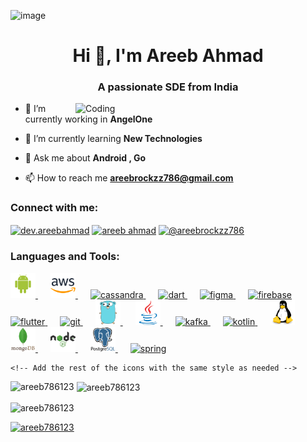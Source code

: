 ![image](https://github.com/user-attachments/assets/33a2a4bd-f9d0-46ec-8272-5fbea7aadb9b)


<h1 align="center">Hi 👋, I'm Areeb Ahmad</h1>
<h3 align="center">A passionate SDE from India</h3>

<!-- <p align="left"> <img src="https://komarev.com/ghpvc/?username=areeb786123&label=Profile%20views&color=0e75b6&style=flat" alt="areeb786123" /> </p> -->
<img align="right" alt="Coding" width="400" src="https://cdn.dribbble.com/users/1162077/screenshots/3848914/programmer.gif">


- 🔭 I’m currently working in **AngelOne**

- 🌱 I’m currently learning **New Technologies**

- 💬 Ask me about **Android , Go**
- 📫 How to reach me **areebrockzz786@gmail.com**

<!-- BLOG-POST-LIST:START -->
<!-- BLOG-POST-LIST:END -->

<h3 align="left">Connect with me:</h3>
<p align="left">
<a href="https://dev.to/dev.areebahmad" target="blank"><img align="center" src="https://raw.githubusercontent.com/rahuldkjain/github-profile-readme-generator/master/src/images/icons/Social/devto.svg" alt="dev.areebahmad" height="30" width="40" /></a>
<a href="https://linkedin.com/in/areeb ahmad" target="blank"><img align="center" src="https://raw.githubusercontent.com/rahuldkjain/github-profile-readme-generator/master/src/images/icons/Social/linked-in-alt.svg" alt="areeb ahmad" height="30" width="40" /></a>
<a href="https://medium.com/@areebrockzz786" target="blank"><img align="center" src="https://raw.githubusercontent.com/rahuldkjain/github-profile-readme-generator/master/src/images/icons/Social/medium.svg" alt="@areebrockzz786" height="30" width="40" /></a>
</p>

<!-- <h3 align="left">Languages and Tools:</h3>
<p align="left"> <a href="https://developer.android.com" target="_blank" rel="noreferrer"> <img src="https://raw.githubusercontent.com/devicons/devicon/master/icons/android/android-original-wordmark.svg" alt="android" width="40" height="40"/> </a> <a href="https://aws.amazon.com" target="_blank" rel="noreferrer"> <img src="https://raw.githubusercontent.com/devicons/devicon/master/icons/amazonwebservices/amazonwebservices-original-wordmark.svg" alt="aws" width="40" height="40"/> </a> <a href="https://cassandra.apache.org/" target="_blank" rel="noreferrer"> <img src="https://www.vectorlogo.zone/logos/apache_cassandra/apache_cassandra-icon.svg" alt="cassandra" width="40" height="40"/> </a> <a href="https://dart.dev" target="_blank" rel="noreferrer"> <img src="https://www.vectorlogo.zone/logos/dartlang/dartlang-icon.svg" alt="dart" width="40" height="40"/> </a> <a href="https://www.figma.com/" target="_blank" rel="noreferrer"> <img src="https://www.vectorlogo.zone/logos/figma/figma-icon.svg" alt="figma" width="40" height="40"/> </a> <a href="https://firebase.google.com/" target="_blank" rel="noreferrer"> <img src="https://www.vectorlogo.zone/logos/firebase/firebase-icon.svg" alt="firebase" width="40" height="40"/> </a> <a href="https://flutter.dev" target="_blank" rel="noreferrer"> <img src="https://www.vectorlogo.zone/logos/flutterio/flutterio-icon.svg" alt="flutter" width="40" height="40"/> </a> <a href="https://git-scm.com/" target="_blank" rel="noreferrer"> <img src="https://www.vectorlogo.zone/logos/git-scm/git-scm-icon.svg" alt="git" width="40" height="40"/> </a> <a href="https://golang.org" target="_blank" rel="noreferrer"> <img src="https://raw.githubusercontent.com/devicons/devicon/master/icons/go/go-original.svg" alt="go" width="40" height="40"/> </a> <a href="https://www.java.com" target="_blank" rel="noreferrer"> <img src="https://raw.githubusercontent.com/devicons/devicon/master/icons/java/java-original.svg" alt="java" width="40" height="40"/> </a> <a href="https://kafka.apache.org/" target="_blank" rel="noreferrer"> <img src="https://www.vectorlogo.zone/logos/apache_kafka/apache_kafka-icon.svg" alt="kafka" width="40" height="40"/> </a> <a href="https://kotlinlang.org" target="_blank" rel="noreferrer"> <img src="https://www.vectorlogo.zone/logos/kotlinlang/kotlinlang-icon.svg" alt="kotlin" width="40" height="40"/> </a> <a href="https://www.linux.org/" target="_blank" rel="noreferrer"> <img src="https://raw.githubusercontent.com/devicons/devicon/master/icons/linux/linux-original.svg" alt="linux" width="40" height="40"/> </a> <a href="https://www.mongodb.com/" target="_blank" rel="noreferrer"> <img src="https://raw.githubusercontent.com/devicons/devicon/master/icons/mongodb/mongodb-original-wordmark.svg" alt="mongodb" width="40" height="40"/> </a> <a href="https://nodejs.org" target="_blank" rel="noreferrer"> <img src="https://raw.githubusercontent.com/devicons/devicon/master/icons/nodejs/nodejs-original-wordmark.svg" alt="nodejs" width="40" height="40"/> </a> <a href="https://www.postgresql.org" target="_blank" rel="noreferrer"> <img src="https://raw.githubusercontent.com/devicons/devicon/master/icons/postgresql/postgresql-original-wordmark.svg" alt="postgresql" width="40" height="40"/> </a> <a href="https://spring.io/" target="_blank" rel="noreferrer"> <img src="https://www.vectorlogo.zone/logos/springio/springio-icon.svg" alt="spring" width="40" height="40"/> </a> </p> -->

<h3 align="left">Languages and Tools:</h3>
<p align="left"> 
    <p align="left"> 
        <a href="https://developer.android.com" target="_blank" rel="noreferrer" style="margin-right: 20px;"> 
          <img src="https://raw.githubusercontent.com/devicons/devicon/master/icons/android/android-original-wordmark.svg" alt="android" width="40" height="40"/> 
        </a> 
        <a href="https://aws.amazon.com" target="_blank" rel="noreferrer" style="margin-right: 20px;"> 
          <img src="https://raw.githubusercontent.com/devicons/devicon/master/icons/amazonwebservices/amazonwebservices-original-wordmark.svg" alt="aws" width="40" height="40"/> 
        </a> 
        <a href="https://cassandra.apache.org/" target="_blank" rel="noreferrer" style="margin-right: 20px;"> 
          <img src="https://www.vectorlogo.zone/logos/apache_cassandra/apache_cassandra-icon.svg" alt="cassandra" width="40" height="40"/> 
        </a> 
        <a href="https://dart.dev" target="_blank" rel="noreferrer" style="margin-right: 20px;"> 
          <img src="https://www.vectorlogo.zone/logos/dartlang/dartlang-icon.svg" alt="dart" width="40" height="40"/> 
        </a> 
        <a href="https://www.figma.com/" target="_blank" rel="noreferrer" style="margin-right: 20px;"> 
          <img src="https://www.vectorlogo.zone/logos/figma/figma-icon.svg" alt="figma" width="40" height="40"/> 
        </a> 
        <a href="https://firebase.google.com/" target="_blank" rel="noreferrer" style="margin-right: 20px;"> 
          <img src="https://www.vectorlogo.zone/logos/firebase/firebase-icon.svg" alt="firebase" width="40" height="40"/> 
        </a> 
        <a href="https://flutter.dev" target="_blank" rel="noreferrer" style="margin-right: 20px;"> 
          <img src="https://www.vectorlogo.zone/logos/flutterio/flutterio-icon.svg" alt="flutter" width="40" height="40"/> 
        </a> 
        <a href="https://git-scm.com/" target="_blank" rel="noreferrer" style="margin-right: 20px;"> 
          <img src="https://www.vectorlogo.zone/logos/git-scm/git-scm-icon.svg" alt="git" width="40" height="40"/> 
        </a> 
        <a href="https://golang.org" target="_blank" rel="noreferrer" style="margin-right: 20px;"> 
          <img src="https://raw.githubusercontent.com/devicons/devicon/master/icons/go/go-original.svg" alt="go" width="40" height="40"/> 
        </a> 
        <a href="https://www.java.com" target="_blank" rel="noreferrer" style="margin-right: 20px;"> 
          <img src="https://raw.githubusercontent.com/devicons/devicon/master/icons/java/java-original.svg" alt="java" width="40" height="40"/> 
        </a> 
        <a href="https://kafka.apache.org/" target="_blank" rel="noreferrer" style="margin-right: 20px;"> 
          <img src="https://www.vectorlogo.zone/logos/apache_kafka/apache_kafka-icon.svg" alt="kafka" width="40" height="40"/> 
        </a> 
        <a href="https://kotlinlang.org" target="_blank" rel="noreferrer" style="margin-right: 20px;"> 
          <img src="https://www.vectorlogo.zone/logos/kotlinlang/kotlinlang-icon.svg" alt="kotlin" width="40" height="40"/> 
        </a> 
        <a href="https://www.linux.org/" target="_blank" rel="noreferrer" style="margin-right: 20px;"> 
          <img src="https://raw.githubusercontent.com/devicons/devicon/master/icons/linux/linux-original.svg" alt="linux" width="40" height="40"/> 
        </a> 
        <a href="https://www.mongodb.com/" target="_blank" rel="noreferrer" style="margin-right: 20px;"> 
          <img src="https://raw.githubusercontent.com/devicons/devicon/master/icons/mongodb/mongodb-original-wordmark.svg" alt="mongodb" width="40" height="40"/> 
        </a> 
        <a href="https://nodejs.org" target="_blank" rel="noreferrer" style="margin-right: 20px;"> 
          <img src="https://raw.githubusercontent.com/devicons/devicon/master/icons/nodejs/nodejs-original-wordmark.svg" alt="nodejs" width="40" height="40"/> 
        </a> 
        <a href="https://www.postgresql.org" target="_blank" rel="noreferrer" style="margin-right: 20px;"> 
          <img src="https://raw.githubusercontent.com/devicons/devicon/master/icons/postgresql/postgresql-original-wordmark.svg" alt="postgresql" width="40" height="40"/> 
        </a> 
        <a href="https://spring.io/" target="_blank" rel="noreferrer" style="margin-right: 20px;"> 
          <img src="https://www.vectorlogo.zone/logos/springio/springio-icon.svg" alt="spring" width="40" height="40"/> 
        </a> 
      </p>
      
    <!-- Add the rest of the icons with the same style as needed -->
  </p>
  <!-- <p><img align="left" src="https://github-readme-stats.vercel.app/api/top-langs?username=areeb786123&show_icons=true&locale=en&layout=compact" alt="areeb786123" /></p> -->
<p><img align="left" src="https://github-readme-stats.vercel.app/api/top-langs?username=areeb786123&show_icons=true&locale=en&layout=compact&theme=tokyonight" alt="areeb786123" /></p>

<p>&nbsp;<img align="center" src="https://github-readme-stats.vercel.app/api?username=areeb786123&show_icons=true&locale=en&layout=compact&theme=tokyonight" alt="areeb786123" /></p>

<p><img align="center" src="https://github-readme-streak-stats.herokuapp.com/?user=areeb786123&layout=compact&theme=tokyonight" alt="areeb786123" /></p>
<!-- <p align="left"> <a href="https://github.com/ryo-ma/github-profile-trophy"><img src="https://github-profile-trophy.vercel.app/?username=areeb786123" alt="areeb786123" /></a> </p> -->
<p align="left"> 
    <a href="https://github.com/ryo-ma/github-profile-trophy">
      <img src="https://github-profile-trophy.vercel.app/?username=areeb786123&margin-w=15&layout=compact&theme=tokyonight" alt="areeb786123" />
    </a> 
  </p>
